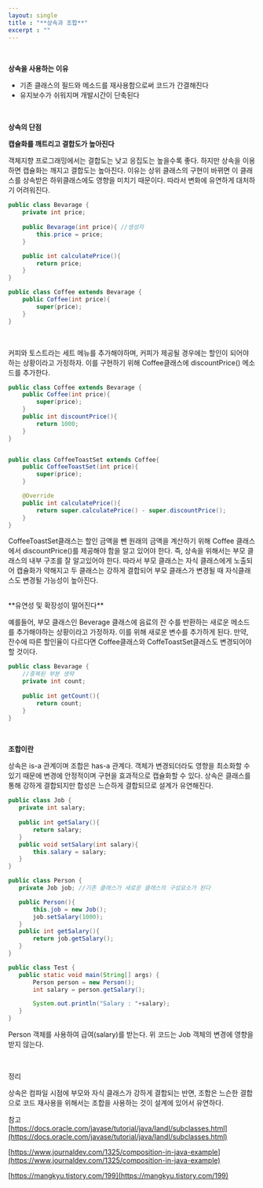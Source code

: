 ```yaml
---
layout: single
title : "**상속과 조합**"
excerpt : ""
---
```


<br>

**상속을 사용하는 이유**

- 기존 클래스의 필드와 메소드를 재사용함으로써 코드가 간결해진다
- 유지보수가 쉬워지며 개발시간이 단축된다

<br>

**상속의 단점**

**캡슐화를 깨트리고 결합도가 높아진다**

객체지향 프로그래밍에서는 결합도는 낮고 응집도는 높을수록 좋다. 하지만 상속을 이용하면 캡슐화는 깨지고 결합도는 높아진다. 이유는  상위 클래스의 구현이 바뀌면 이 클래스를 상속받은   하위클래스에도 영향을 미치기 때문이다.
따라서 변화에 유연하게 대처하기 어려워진다.


```java
public class Bevarage {
    private int price;   
    
    public Bevarage(int price){ //생성자
        this.price = price;
    }

    public int calculatePrice(){
        return price;
    }
}

public class Coffee extends Bevarage {
    public Coffee(int price){
        super(price);
    }
}

```
<br>

커피와 토스트라는 세트 메뉴를 추가해야하며, 커피가 제공될 경우에는 할인이 되어야 하는 상황이라고 가정하자. 
이를 구현하기 위해 Coffee클래스에 discountPrice() 메소드를 추가한다.

```java
public class Coffee extends Bevarage {
    public Coffee(int price){
        super(price);
    }
    public int discountPrice(){
        return 1000;
    }
}


public class CoffeeToastSet extends Coffee{
    public CoffeeToastSet(int price){
        super(price);
    }

    @Override
    public int calculatePrice(){
        return super.calculatePrice() - super.discountPrice();
    }
}

```
CoffeeToastSet클래스는 할인 금액을 뺀 원래의 금액을 계산하기 위해 Coffee 클래스에서 discountPrice()를 제공해야 함을 알고 있어야 한다. 즉, 상속을 위해서는 부모 클래스의 내부 구조를 잘 알고있어야 한다. 따라서 부모 클래스는 자식 클래스에게 노출되어 캡슐화가 약해지고 두 클래스는 강하게 결합되어 부모 클래스가 변경될 때 자식클래스도 변경될 가능성이 높아진다.

<br>
**유연성 및 확장성이 떨어진다**

예를들어, 부모 클래스인 Beverage 클래스에 음료의 잔 수를 반환하는 새로운 메소드를 추가해야하는 상황이라고 가정하자. 이를 위해 새로운 변수를 추가하게 된다. 만약, 잔수에 따른 할인율이 다르다면 Coffee클래스와 CoffeToastSet클래스도 변경되어야 할 것이다. 


```java
public class Bevarage {
    //중복된 부분 생략
    private int count; 
    
    public int getCount(){
        return count;
    }
}
```


<br>

**조합이란**

상속은 is-a 관계이며 조합은 has-a 관계다. 객체가 변경되더라도 영향을 최소화할 수 있기 때문에 변경에 안정적이며 구현을 효과적으로 캡슐화할 수 있다. 상속은 클래스를 통해 강하게 결합되지만 합성은 느슨하게 결합되므로 설계가 유연해진다.


 ```java
public class Job {
    private int salary;
    
    public int getSalary(){
        return salary;
    }
    public void setSalary(int salary){
        this.salary = salary;
    }
}

public class Person {
    private Job job; //기존 클래스가 새로운 클래스의 구성요소가 된다

    public Person(){
        this.job = new Job();
        job.setSalary(1000);
    }
    public int getSalary(){
        return job.getSalary();
    }
}

public class Test {
    public static void main(String[] args) {
        Person person = new Person();
        int salary = person.getSalary();

        System.out.println("Salary : "+salary);
    }
}

```
Person 객체를 사용하여 급여(salary)를 받는다. 위 코드는 Job 객체의 변경에 영향을 받지 않는다. 

<br>

정리

상속은 컴파일 시점에 부모와 자식 클래스가 강하게 결합되는 반면, 조합은 느슨한 결합으로 코드 재사용을 위해서는 조합을 사용하는 것이 설계에 있어서 유연하다.



참고 <br>
[https://docs.oracle.com/javase/tutorial/java/IandI/subclasses.html](https://docs.oracle.com/javase/tutorial/java/IandI/subclasses.html)

[https://www.journaldev.com/1325/composition-in-java-example](https://www.journaldev.com/1325/composition-in-java-example)

[https://mangkyu.tistory.com/199](https://mangkyu.tistory.com/199)
